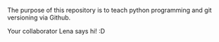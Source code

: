 The purpose of this repository is to teach python programming and git versioning via Github.

Your collaborator Lena says hi! :D
